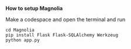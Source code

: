 


**How to setup Magnolia**

Make a codespace and open the terminal and run
``` git clone https://github.com/vlothedev/Magnolia.git
cd Magnolia
pip install Flask Flask-SQLAlchemy Werkzeug
python app.py
```
